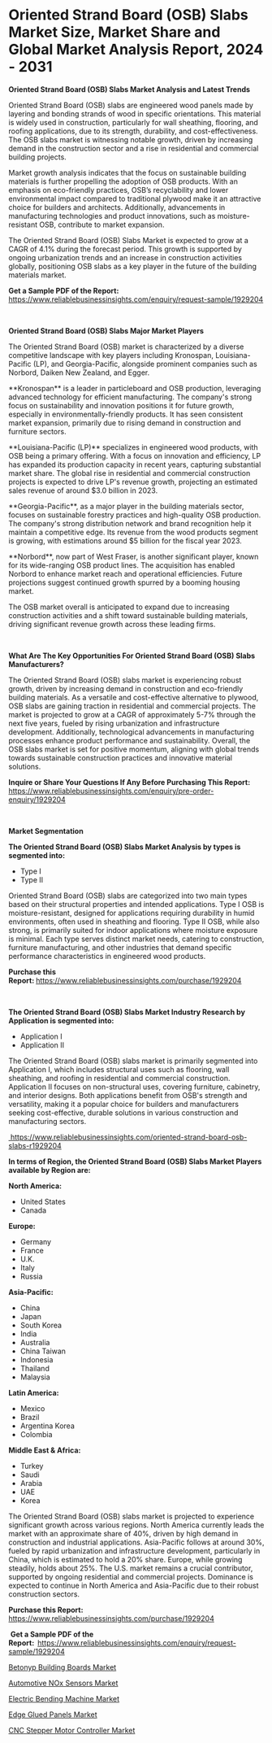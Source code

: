 <p><h1>Oriented Strand Board (OSB) Slabs Market Size, Market Share and Global Market Analysis Report, 2024 - 2031</h1></p><p><strong>Oriented Strand Board (OSB) Slabs Market Analysis and Latest Trends</strong></p>
<p><p>Oriented Strand Board (OSB) slabs are engineered wood panels made by layering and bonding strands of wood in specific orientations. This material is widely used in construction, particularly for wall sheathing, flooring, and roofing applications, due to its strength, durability, and cost-effectiveness. The OSB slabs market is witnessing notable growth, driven by increasing demand in the construction sector and a rise in residential and commercial building projects.</p><p>Market growth analysis indicates that the focus on sustainable building materials is further propelling the adoption of OSB products. With an emphasis on eco-friendly practices, OSB’s recyclability and lower environmental impact compared to traditional plywood make it an attractive choice for builders and architects. Additionally, advancements in manufacturing technologies and product innovations, such as moisture-resistant OSB, contribute to market expansion.</p><p>The Oriented Strand Board (OSB) Slabs Market is expected to grow at a CAGR of 4.1% during the forecast period. This growth is supported by ongoing urbanization trends and an increase in construction activities globally, positioning OSB slabs as a key player in the future of the building materials market.</p></p>
<p><strong>Get a Sample PDF of the Report:&nbsp;</strong> <a href="https://www.reliablebusinessinsights.com/enquiry/request-sample/1929204?utm_campaign=1119&utm_medium=2&utm_source=Github&utm_content=ia&utm_term=25102024&utm_id=oriented-strand-board-osb-slabs">https://www.reliablebusinessinsights.com/enquiry/request-sample/1929204</a></p>
<p>&nbsp;</p>
<p><strong>Oriented Strand Board (OSB) Slabs Major Market Players</strong></p>
<p><p>The Oriented Strand Board (OSB) market is characterized by a diverse competitive landscape with key players including Kronospan, Louisiana-Pacific (LP), and Georgia-Pacific, alongside prominent companies such as Norbord, Daiken New Zealand, and Egger.</p><p>**Kronospan** is a leader in particleboard and OSB production, leveraging advanced technology for efficient manufacturing. The company's strong focus on sustainability and innovation positions it for future growth, especially in environmentally-friendly products. It has seen consistent market expansion, primarily due to rising demand in construction and furniture sectors.</p><p>**Louisiana-Pacific (LP)** specializes in engineered wood products, with OSB being a primary offering. With a focus on innovation and efficiency, LP has expanded its production capacity in recent years, capturing substantial market share. The global rise in residential and commercial construction projects is expected to drive LP's revenue growth, projecting an estimated sales revenue of around $3.0 billion in 2023.</p><p>**Georgia-Pacific**, as a major player in the building materials sector, focuses on sustainable forestry practices and high-quality OSB production. The company's strong distribution network and brand recognition help it maintain a competitive edge. Its revenue from the wood products segment is growing, with estimations around $5 billion for the fiscal year 2023.</p><p>**Norbord**, now part of West Fraser, is another significant player, known for its wide-ranging OSB product lines. The acquisition has enabled Norbord to enhance market reach and operational efficiencies. Future projections suggest continued growth spurred by a booming housing market.</p><p>The OSB market overall is anticipated to expand due to increasing construction activities and a shift toward sustainable building materials, driving significant revenue growth across these leading firms.</p></p>
<p>&nbsp;</p>
<p><strong>What Are The Key Opportunities For Oriented Strand Board (OSB) Slabs Manufacturers?</strong></p>
<p><p>The Oriented Strand Board (OSB) slabs market is experiencing robust growth, driven by increasing demand in construction and eco-friendly building materials. As a versatile and cost-effective alternative to plywood, OSB slabs are gaining traction in residential and commercial projects. The market is projected to grow at a CAGR of approximately 5-7% through the next five years, fueled by rising urbanization and infrastructure development. Additionally, technological advancements in manufacturing processes enhance product performance and sustainability. Overall, the OSB slabs market is set for positive momentum, aligning with global trends towards sustainable construction practices and innovative material solutions.</p></p>
<p><strong>Inquire or Share Your Questions If Any Before Purchasing This Report:</strong> <a href="https://www.reliablebusinessinsights.com/enquiry/pre-order-enquiry/1929204?utm_campaign=1119&utm_medium=2&utm_source=Github&utm_content=ia&utm_term=25102024&utm_id=oriented-strand-board-osb-slabs">https://www.reliablebusinessinsights.com/enquiry/pre-order-enquiry/1929204</a></p>
<p>&nbsp;</p>
<p><strong>Market Segmentation</strong></p>
<p><strong>The Oriented Strand Board (OSB) Slabs Market Analysis by types is segmented into:</strong></p>
<p><ul><li>Type I</li><li>Type II</li></ul></p>
<p><p>Oriented Strand Board (OSB) slabs are categorized into two main types based on their structural properties and intended applications. Type I OSB is moisture-resistant, designed for applications requiring durability in humid environments, often used in sheathing and flooring. Type II OSB, while also strong, is primarily suited for indoor applications where moisture exposure is minimal. Each type serves distinct market needs, catering to construction, furniture manufacturing, and other industries that demand specific performance characteristics in engineered wood products.</p></p>
<p><strong>Purchase this Report:&nbsp;</strong><a href="https://www.reliablebusinessinsights.com/purchase/1929204?utm_campaign=1119&utm_medium=2&utm_source=Github&utm_content=ia&utm_term=25102024&utm_id=oriented-strand-board-osb-slabs">https://www.reliablebusinessinsights.com/purchase/1929204</a></p>
<p>&nbsp;</p>
<p><strong>The Oriented Strand Board (OSB) Slabs Market Industry Research by Application is segmented into:</strong></p>
<p><ul><li>Application I</li><li>Application II</li></ul></p>
<p><p>The Oriented Strand Board (OSB) slabs market is primarily segmented into Application I, which includes structural uses such as flooring, wall sheathing, and roofing in residential and commercial construction. Application II focuses on non-structural uses, covering furniture, cabinetry, and interior designs. Both applications benefit from OSB's strength and versatility, making it a popular choice for builders and manufacturers seeking cost-effective, durable solutions in various construction and manufacturing sectors.</p></p>
<p><a href="https://www.reliablebusinessinsights.com/oriented-strand-board-osb-slabs-r1929204?utm_campaign=1119&utm_medium=2&utm_source=Github&utm_content=ia&utm_term=25102024&utm_id=oriented-strand-board-osb-slabs">&nbsp;https://www.reliablebusinessinsights.com/oriented-strand-board-osb-slabs-r1929204</a></p>
<p><strong>In terms of Region, the Oriented Strand Board (OSB) Slabs Market Players available by Region are:</strong></p>
<p>
    <p> <strong> North America: </strong>
        <ul>
            <li>United States</li>
            <li>Canada</li>
        </ul>
        </p> 
    <p> <strong> Europe: </strong>
        <ul>
            <li>Germany</li>
            <li>France</li>
            <li>U.K.</li>
            <li>Italy</li>
            <li>Russia</li>
        </ul>
        </p> 
    <p> <strong> Asia-Pacific: </strong>
        <ul>
            <li>China</li>
            <li>Japan</li>
            <li>South Korea</li>
            <li>India</li>
            <li>Australia</li>
            <li>China Taiwan</li>
            <li>Indonesia</li>
            <li>Thailand</li>
            <li>Malaysia</li>
        </ul>
        </p> 
    <p> <strong> Latin America: </strong>
        <ul>
            <li>Mexico</li>
            <li>Brazil</li>
            <li>Argentina Korea</li>
            <li>Colombia</li>
        </ul>
        </p> 
    <p> <strong> Middle East & Africa: </strong>
        <ul>
            <li>Turkey</li>
            <li>Saudi</li>
            <li>Arabia</li>
            <li>UAE</li>
            <li>Korea</li>
        </ul>
    </p>
    </p>
<p><p>The Oriented Strand Board (OSB) slabs market is projected to experience significant growth across various regions. North America currently leads the market with an approximate share of 40%, driven by high demand in construction and industrial applications. Asia-Pacific follows at around 30%, fueled by rapid urbanization and infrastructure development, particularly in China, which is estimated to hold a 20% share. Europe, while growing steadily, holds about 25%. The U.S. market remains a crucial contributor, supported by ongoing residential and commercial projects. Dominance is expected to continue in North America and Asia-Pacific due to their robust construction sectors.</p></p>
<p><strong>Purchase this Report: </strong><a href="https://www.reliablebusinessinsights.com/purchase/1929204?utm_campaign=1119&utm_medium=2&utm_source=Github&utm_content=ia&utm_term=25102024&utm_id=oriented-strand-board-osb-slabs">https://www.reliablebusinessinsights.com/purchase/1929204</a></p>
<p>&nbsp;<strong>Get a Sample PDF of the Report:&nbsp;&nbsp;</strong><a href="https://www.reliablebusinessinsights.com/enquiry/request-sample/1929204?utm_campaign=1119&utm_medium=2&utm_source=Github&utm_content=ia&utm_term=25102024&utm_id=oriented-strand-board-osb-slabs">https://www.reliablebusinessinsights.com/enquiry/request-sample/1929204</a></p>
<p><strong></strong></p>
<p><p><a href="https://github.com/gabrielleq8bung/Market-Research-Report-List-1/blob/main/betonyp-building-boards-market.md?utm_campaign=1119&utm_medium=2&utm_source=Github&utm_content=ia&utm_term=25102024&utm_id=oriented-strand-board-osb-slabs">Betonyp Building Boards Market</a></p><p><a href="https://www.linkedin.com/pulse/automotive-nox-sensors-market-trends-growth-outlook-2024--bc7fc?utm_campaign=1119&utm_medium=2&utm_source=Github&utm_content=ia&utm_term=25102024&utm_id=oriented-strand-board-osb-slabs">Automotive NOx Sensors Market</a></p><p><a href="https://issuu.com/reportprime-2/docs/electric-bending-machine-market-siz_f3fdac791d1373?utm_campaign=1119&utm_medium=2&utm_source=Github&utm_content=ia&utm_term=25102024&utm_id=oriented-strand-board-osb-slabs">Electric Bending Machine Market</a></p><p><a href="https://github.com/sogusofer/Market-Research-Report-List-1/blob/main/edge-glued-panels-market.md?utm_campaign=1119&utm_medium=2&utm_source=Github&utm_content=ia&utm_term=25102024&utm_id=oriented-strand-board-osb-slabs">Edge Glued Panels Market</a></p><p><a href="https://issuu.com/reportprime-2/docs/cnc-stepper-motor-controller-market_711cc065a7b108?utm_campaign=1119&utm_medium=2&utm_source=Github&utm_content=ia&utm_term=25102024&utm_id=oriented-strand-board-osb-slabs">CNC Stepper Motor Controller Market</a></p></p>